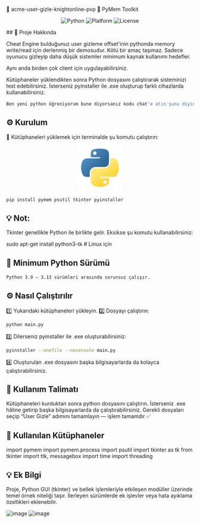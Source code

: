 🧱 acme-user-gizle-knightonline-pvp
🚀 PyMem Toolkit
<p align="center"> <img src="https://img.shields.io/badge/Python-3.9%20--%203.13-blue?logo=python" alt="Python"> <img src="https://img.shields.io/badge/Platform-Windows-green?logo=windows" alt="Platform"> <img src="https://img.shields.io/badge/License-MIT-yellow" alt="License"> </p>
## 📖 Proje Hakkında

Cheat Engine bulduğunuz user gizleme offset'inin pythonda memory write/read için derlenmiş bir demosudur.
Kötü bir amaç taşımaz. Sadece oyunucu gizleyip daha düşük sistemler minimum kaynak kullanımı hedefler.

Aynı anda birden çok client için uygulayabilirsiniz.

Kütüphaneler yüklendikten sonra Python dosyasını çalıştırarak sisteminizi test edebilirsiniz.
İsterseniz pyinstaller ile .exe oluşturup farklı cihazlarda kullanabilirsiniz.


```bash
Ben yeni python öğreniyorum bune diyorsanız kodu chat'e atın şunu diyin; ben python bilmiyorum elimde acme.client exeyi otomatik seçip bu memory write'ı uygulasın. listeden ben seçmek istemiyorum gibi bir cümle kurun o ktinkterdaki çalışan kısmını alıp daha yalın bir hale getirecektir daha rahat anlamanızı sağlayacaktır.
```


## ⚙️ Kurulum

📌 Kütüphaneleri yüklemek için terminalde şu komutu çalıştırın:

<p align="center"> <img src="https://raw.githubusercontent.com/github/explore/main/topics/python/python.png" width="120"/> </p>

```bash
pip install pymem psutil tkinter pyinstaller
```


## 💡 Not:
Tkinter genellikle Python ile birlikte gelir.
Eksikse şu komutu kullanabilirsiniz:

sudo apt-get install python3-tk   # Linux için

## 🐍 Minimum Python Sürümü
```bash
Python 3.9 – 3.13 sürümleri arasında sorunsuz çalışır.
```
## ⚙️ Nasıl Çalıştırılır

1️⃣ Yukarıdaki kütüphaneleri yükleyin.
2️⃣ Dosyayı çalıştırın:
```bash
python main.py
```

3️⃣ Dilerseniz pyinstaller ile .exe oluşturabilirsiniz:
```bash
pyinstaller --onefile --noconsole main.py
```

4️⃣ Oluşturulan .exe dosyasını başka bilgisayarlarda da kolayca çalıştırabilirsiniz.

## 🧩 Kullanım Talimatı

Kütüphaneleri kurduktan sonra python dosyasını çalıştırın.
İsterseniz .exe hâline getirip başka bilgisayarlarda da çalıştırabilirsiniz.
Gerekli dosyaları seçip “User Gizle” adımını tamamlayın — işlem tamamdır ✅

## 🧠 Kullanılan Kütüphaneler
import pymem
import pymem.process
import psutil
import tkinter as tk
from tkinter import ttk, messagebox
import time
import threading

## 💡 Ek Bilgi

Proje, Python GUI (tkinter) ve bellek işlemleriyle etkileşen modüller üzerinde temel örnek niteliği taşır.
İlerleyen sürümlerde ek işlevler veya hata ayıklama özellikleri eklenebilir.


<img width="1665" height="864" alt="image" src="https://github.com/user-attachments/assets/8ebfd98e-722c-4dfa-8212-4f623e038f50" />

<img width="1465" height="774" alt="image" src="https://github.com/user-attachments/assets/042adb36-cbac-428b-8a42-e68b442152ab" />
